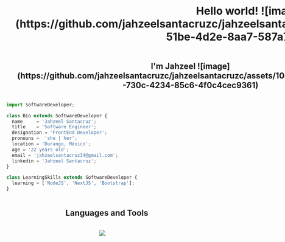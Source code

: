 <div id="user-content-toc">
  <ul align="center">
    <summary><h1 style="display: inline-block">Hello world! ![image](https://github.com/jahzeelsantacruzc/jahzeelsantacruzc/assets/104944869/885d9626-51be-4d2e-8aa7-587a741fcd72)
 </h1></summary>
     <summary><h2 style="display: inline-block">I'm Jahzeel ![image](https://github.com/jahzeelsantacruzc/jahzeelsantacruzc/assets/104944869/bdf28b08-730c-4234-85c6-4f0c4cec9361)
 </h2></summary>
  </ul>
</div>

```js
import SoftwareDeveloper;

class Bio extends SoftwareDeveloper {
  name     = 'Jahzeel Santacruz';
  title    = 'Software Engineer';
  designation = 'FrontEnd Developer';
  pronouns =  'she | her';
  location = 'Durango, México';
  age = '22 years old';
  email = 'jahzeelsantacruz34@gmail.com';
  linkedin = 'Jahzeel Santacruz';
}

class LearningSkills extends SoftwareDeveloper {
  learning = ['NodeJS', 'NextJS', 'Bootstrap'];
}

```
<!--h1 without bottom border-->
<div id="user-content-toc">
  <ul align="center">
    <summary><h2 style="display: inline-block">Languages and Tools</h2></summary>
  </ul>
</div>
<!--tech stack icons-->
<p align="center">
  <img src="https://skillicons.dev/icons?i=html,css,js,ts,py,react,sass,postman,figma,git,github,gitlab,trello&perline=13" />
</p>




